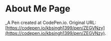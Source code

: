# About Me Page
 _A Pen created at CodePen.io. Original URL: [https://codepen.io/kbsingh1399/pen/ZEGVNzy](https://codepen.io/kbsingh1399/pen/ZEGVNzy).

 